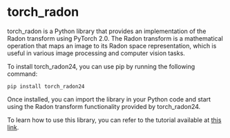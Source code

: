 # torch_radon

torch_radon is a Python library that provides an implementation of the Radon transform using PyTorch 2.0. The Radon transform is a mathematical operation that maps an image to its Radon space representation, which is useful in various image processing and computer vision tasks.

To install torch_radon24, you can use pip by running the following command:

```
pip install torch_radon24
```

Once installed, you can import the library in your Python code and start using the Radon transform functionality provided by torch_radon24.

To learn how to use this library, you can refer to the tutorial available at [this link](https://github.com/minhnhattrinh312/torch_radon24/blob/main/test.ipynb).
